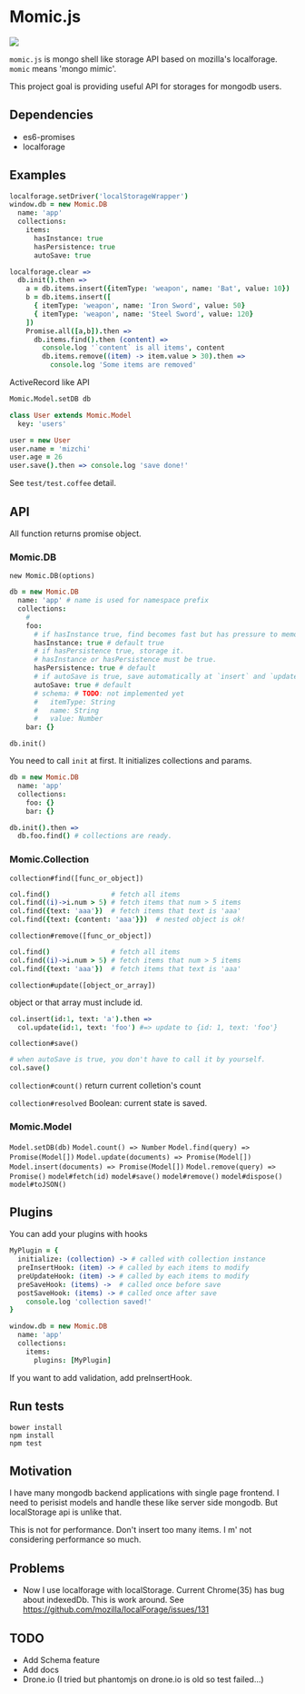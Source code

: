 # Momic.js

![](http://www.famitsu.com/blog/otsuka/%E6%C3%97~%8E%D2-thumb.jpg)

`momic.js` is mongo shell like storage API based on mozilla's localforage. `momic` means 'mongo mimic'.

This project goal is providing useful API for storages for mongodb users.


## Dependencies

- es6-promises
- localforage

## Examples

```coffee
localforage.setDriver('localStorageWrapper')
window.db = new Momic.DB
  name: 'app'
  collections:
    items:
      hasInstance: true
      hasPersistence: true
      autoSave: true

localforage.clear =>
  db.init().then =>
    a = db.items.insert({itemType: 'weapon', name: 'Bat', value: 10})
    b = db.items.insert([
      { itemType: 'weapon', name: 'Iron Sword', value: 50}
      { itemType: 'weapon', name: 'Steel Sword', value: 120}
    ])
    Promise.all([a,b]).then =>
      db.items.find().then (content) =>
        console.log '`content` is all items', content
        db.items.remove((item) -> item.value > 30).then =>
          console.log 'Some items are removed'
```

ActiveRecord like API

```coffee
Momic.Model.setDB db

class User extends Momic.Model
  key: 'users'

user = new User
user.name = 'mizchi'
user.age = 26
user.save().then => console.log 'save done!'
```

See `test/test.coffee` detail.

## API

All function returns promise object.


### Momic.DB

```new Momic.DB(options)```

```coffee
db = new Momic.DB
  name: 'app' # name is used for namespace prefix
  collections:
    #
    foo:
      # if hasInstance true, find becomes fast but has pressure to memory
      hasInstance: true # default true
      # if hasPersistence true, storage it.
      # hasInstance or hasPersistence must be true.
      hasPersistence: true # default
      # if autoSave is true, save automatically at `insert` and `update`
      autoSave: true # default
      # schema: # TODO: not implemented yet
      #   itemType: String
      #   name: String
      #   value: Number
    bar: {}
```

``db.init()``

You need to call `init` at first. It initializes collections and params.

```coffee
db = new Momic.DB
  name: 'app'
  collections:
    foo: {}
    bar: {}

db.init().then =>
  db.foo.find() # collections are ready.
```

### Momic.Collection

``collection#find([func_or_object])``

```coffee
col.find()               # fetch all items
col.find((i)->i.num > 5) # fetch items that num > 5 items
col.find({text: 'aaa'})  # fetch items that text is 'aaa'
col.find({text: {content: 'aaa'}})  # nested object is ok!
```

``collection#remove([func_or_object])``

```coffee
col.find()               # fetch all items
col.find((i)->i.num > 5) # fetch items that num > 5 items
col.find({text: 'aaa'})  # fetch items that text is 'aaa'
```

``collection#update([object_or_array])``

object or that array must include id.

```coffee
col.insert(id:1, text: 'a').then =>
  col.update(id:1, text: 'foo') #=> update to {id: 1, text: 'foo'}
```

``collection#save()``

```coffee
# when autoSave is true, you don't have to call it by yourself.
col.save()
```

``collection#count()``
return current colletion's count

``collection#resolved``
Boolean: current state is saved.

### Momic.Model

``Model.setDB(db)``
``Model.count() => Number``
``Model.find(query) => Promise(Model[])``
``Model.update(documents) => Promise(Model[])``
``Model.insert(documents) => Promise(Model[])``
``Model.remove(query) => Promise()``
``model#fetch(id)``
``model#save()``
``model#remove()``
``model#dispose()``
``model#toJSON()``

## Plugins

You can add your plugins with hooks

```coffee
MyPlugin = {
  initialize: (collection) -> # called with collection instance
  preInsertHook: (item) -> # called by each items to modify
  preUpdateHook: (item) -> # called by each items to modify
  preSaveHook: (items) ->  # called once before save
  postSaveHook: (items) -> # called once after save
    console.log 'collection saved!'
}

window.db = new Momic.DB
  name: 'app'
  collections:
    items:
      plugins: [MyPlugin]
```

If you want to add validation, add preInsertHook.

## Run tests

```
bower install
npm install
npm test
```

## Motivation

I have many mongodb backend applications with single page frontend. I need to perisist models and handle these like server side mongodb. But localStorage api is unlike that.

This is not for performance. Don't insert too many items. I m' not considering performance so much.

## Problems

- Now I use localforage with localStorage. Current Chrome(35) has bug about indexedDb. This is work around. See https://github.com/mozilla/localForage/issues/131

## TODO

- Add Schema feature
- Add docs
- Drone.io (I tried but phantomjs on drone.io is old so test failed...)
